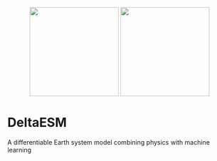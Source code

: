 <p align="center">
  <img src="https://github.com/user-attachments/assets/9c41aa8f-2f1a-46b1-8029-948061ae1164" width="200">
  <img src="https://github.com/user-attachments/assets/443e7888-ca64-4dea-a3b5-8185d674533f" width="200"><br>
</p>

# DeltaESM

A differentiable Earth system model combining physics with machine learning
